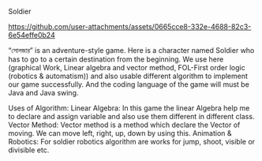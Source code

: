 Soldier


https://github.com/user-attachments/assets/0665cce8-332e-4688-82c3-6e54effe0b24



“সোলজার” is an adventure-style game. Here is a character named Soldier who has to go to a certain destination from the beginning. 
We use here (graphical Work, Linear algebra and vector method, FOL-First order logic (robotics & automatism)) and also usable different algorithm to implement our game successfully. 
And the coding language of the game will must be Java and Java swing.


Uses of Algorithm:
Linear Algebra: In this game the linear Algebra help me to declare and assign variable and also use them different in different class.
Vector Method: Vector method is a method which declare the Vector of moving. We can move left, right, up, down by using this.
Animation & Robotics: For soldier robotics algorithm are works  for jump, shoot, visible or divisible etc.



